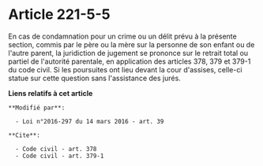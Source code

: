 # Article 221-5-5

En cas de condamnation pour un crime ou un délit prévu à la présente section, commis par le père ou la mère sur la personne
de son enfant ou de l'autre parent, la juridiction de jugement se prononce sur le retrait total ou partiel de l'autorité
parentale, en application des articles 378, 379 et 379-1 du code civil. Si les poursuites ont lieu devant la cour d'assises,
celle-ci statue sur cette question sans l'assistance des jurés.

**Liens relatifs à cet article**

	**Modifié par**:

	  - Loi n°2016-297 du 14 mars 2016 - art. 39

	**Cite**:

	  - Code civil - art. 378
	  - Code civil - art. 379-1
